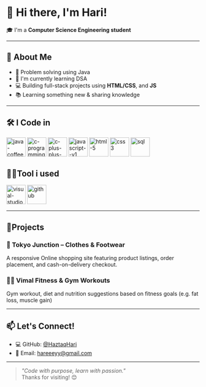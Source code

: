 # 👋 Hi there, I'm Hari!

🎓 I'm a **Computer Science Engineering student**  

---

## 🚀 About Me
- 🔬 Problem solving using Java
- 🧮 I'm currently learning DSA
- 💻 Building full-stack projects using **HTML/CSS**, and **JS**
- 📚 Learning something new & sharing knowledge

---

## 🛠️ I Code in
  
 <img width="50" height="50" src="https://img.icons8.com/color/48/java-coffee-cup-logo--v1.png" alt="java-coffee-cup-logo--v1"/> <img width="50" height="50" src="https://img.icons8.com/color/48/c-programming.png" alt="c-programming"/> <img width="50" height="50" src="https://img.icons8.com/color/48/c-plus-plus-logo.png" alt="c-plus-plus-logo"/>
 <img width="50" height="50" src="https://img.icons8.com/color/48/javascript--v1.png" alt="javascript--v1"/>
 <img width="50" height="50" src="https://img.icons8.com/color/48/html-5.png" alt="html-5"/>
 <img width="50" height="50" src="https://img.icons8.com/color/48/css3.png" alt="css3"/>
 <img width="50" height="50" src="https://img.icons8.com/fluency/48/sql.png" alt="sql"/>
 
 
## 🧑‍💻Tool i used
<img width="50" height="50" src="https://img.icons8.com/fluency/48/visual-studio.png" alt="visual-studio"/> <img width="50" height="50" src="https://img.icons8.com/glyph-neue/64/github.png" alt="github"/>

---
 

## 📂Projects

### 🏪 Tokyo Junction – Clothes & Footwear  
  A responsive Online shopping site featuring product listings, order placement, and cash-on-delivery checkout.

### 🏋️‍♂️ Vimal Fitness & Gym Workouts  
  Gym workout, diet and nutrition suggestions based on fitness goals (e.g. fat loss, muscle gain) 

---

## 📫 Let's Connect!

 
- 💻 GitHub: [@HaztaqHari](https://github.com/HaztaqHari)
- 📧 Email: [hareeeyy@gmail.com](hareeeyy@gmail.com)

---

> _"Code with purpose, learn with passion."_  
Thanks for visiting! 😊

